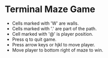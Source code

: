 # Terminal Maze Game

- Cells marked with 'W' are walls.
- Cells marked with '.' are part of the path.
- Cell marked with '@' is player position.
- Press q to quit game.
- Press arrow keys or hjkl to move player.
- Move player to bottom right of maze to win.
